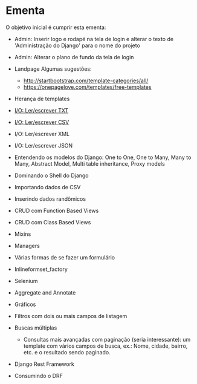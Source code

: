 # Ementa

O objetivo inicial é cumprir esta ementa:

* Admin: Inserir logo e rodapé na tela de login e alterar o texto de 'Administração do Django' para o nome do projeto
* Admin: Alterar o plano de fundo da tela de login
* Landpage
    Algumas sugestões:
    * http://startbootstrap.com/template-categories/all/
    * https://onepagelove.com/templates/free-templates

* Herança de templates

* [I/O: Ler/escrever TXT][0]
* [I/O: Ler/escrever CSV][1]
* I/O: Ler/escrever XML
* I/O: Ler/escrever JSON

* Entendendo os modelos do Django: One to One, One to Many, Many to Many, Abstract Model, Multi table inheritance, Proxy models

* Dominando o Shell do Django

* Importando dados de CSV

* Inserindo dados randômicos

* CRUD com Function Based Views

* CRUD com Class Based Views

* Mixins

* Managers

* Várias formas de se fazer um formulário

* Inlineformset_factory

* Selenium

* Aggregate and Annotate

* Gráficos

* Filtros com dois ou mais campos de listagem

* Buscas múltiplas
    * Consultas mais avançadas com paginação (seria interessante): um template com vários campos de busca, ex.: Nome, cidade, bairro, etc. e o resultado sendo paginado.

* Django Rest Framework

* Consumindo o DRF

[0]: txt/read_write_txt.md
[1]: txt/read_write_csv.md
[2]: txt/read_write_xml.md
[3]: txt/read_write_json.md